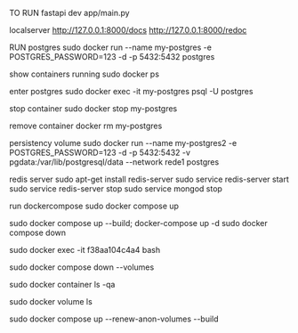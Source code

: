 TO RUN
fastapi dev app/main.py

localserver
http://127.0.0.1:8000/docs
http://127.0.0.1:8000/redoc


RUN postgres
sudo docker run --name my-postgres -e POSTGRES_PASSWORD=123 -d -p 5432:5432 postgres  

show containers running
sudo docker ps   

enter postgres
sudo docker exec -it my-postgres psql -U postgres

stop container 
sudo docker stop my-postgres

remove container
docker rm my-postgres

persistency volume
sudo docker run --name my-postgres2 -e POSTGRES_PASSWORD=123 -d -p 5432:5432 -v pgdata:/var/lib/postgresql/data --network rede1 postgres


redis server
sudo apt-get install redis-server
sudo service redis-server start
sudo service redis-server stop
sudo service mongod stop

run dockercompose 
sudo docker compose up


sudo docker compose up --build;
docker-compose up -d
sudo docker compose down


sudo docker exec -it f38aa104c4a4 bash

sudo docker compose down --volumes

sudo docker container ls -qa

sudo docker volume ls

sudo docker compose up --renew-anon-volumes --build